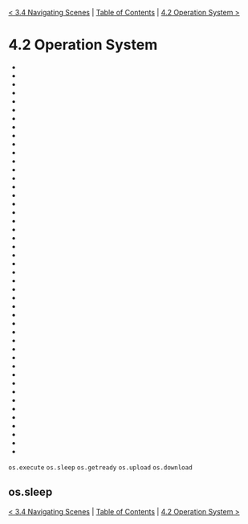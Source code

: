 [< 3.4 Navigating Scenes](3.4_navigating_scenes.md) | [Table of Contents](readme.md) | [4.2 Operation System >](4.2_operation_system.md)

# 4.2 Operation System
-
-
-
-
-
-
-
-
-
-
-
-
-
-
-
-
-
-
-
-
-
-
-
-
-
-
-
-
-
-
-
-
-
-
-
-
-
-
-
-
-
-
-
-
-
-


<a id='os.execute' class='anchor'> `os.execute` </a>
<a id='os.sleep' class='anchor'> `os.sleep` </a>
<a id='os.getready' class='anchor'> `os.getready` </a>
<a id='os.upload' class='anchor'> `os.upload` </a>
<a id='os.download' class='anchor'> `os.download` </a>

## os.sleep

[< 3.4 Navigating Scenes](3.4_navigating_scenes.md) | [Table of Contents](readme.md) | [4.2 Operation System >](4.2_operation_system.md)
